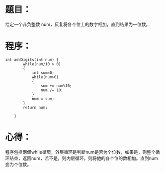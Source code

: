 # 題目：
给定一个非负整数 num，反复将各个位上的数字相加，直到结果为一位数。
# 程序：
~~~
int addDigits(int num) {
        while(num/10 > 0)
        {
            int sum=0;
            while(num>0)
            {
                sum += num%10;
                num /= 10;
            }
            num = sum;
        }
        return num;
        
    }
~~~
# 心得：
程序包括兩個while循環，外层循环是判断num是否为个位数，如果是，则整个循环结束，返回num，若不是，则内层循环，则将他的各个位的数相加。直到num变为个位数。
